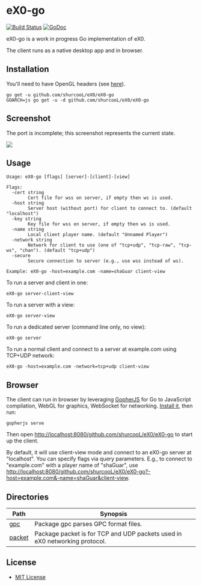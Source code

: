 eX0-go
======

[![Build Status](https://travis-ci.org/shurcooL/eX0.svg?branch=master)](https://travis-ci.org/shurcooL/eX0) [![GoDoc](https://godoc.org/github.com/shurcooL/eX0/eX0-go?status.svg)](https://godoc.org/github.com/shurcooL/eX0/eX0-go)

eX0-go is a work in progress Go implementation of eX0.

The client runs as a native desktop app and in browser.

Installation
------------

You'll need to have OpenGL headers (see [here](https://github.com/go-gl/glfw#installation)).

```
go get -u github.com/shurcooL/eX0/eX0-go
GOARCH=js go get -u -d github.com/shurcooL/eX0/eX0-go
```

Screenshot
----------

The port is incomplete; this screenshot represents the current state.

![](Screenshot.png)

Usage
-----

```
Usage: eX0-go [flags] [server]-[client]-[view]

Flags:
  -cert string
    	Cert file for wss on server, if empty then ws is used.
  -host string
    	Server host (without port) for client to connect to. (default "localhost")
  -key string
    	Key file for wss on server, if empty then ws is used.
  -name string
    	Local client player name. (default "Unnamed Player")
  -network string
    	Network for client to use (one of "tcp+udp", "tcp-raw", "tcp-ws", "chan"). (default "tcp+udp")
  -secure
    	Secure connection to server (e.g., use wss instead of ws).

Example: eX0-go -host=example.com -name=shaGuar client-view
```

To run a server and client in one:

```
eX0-go server-client-view
```

To run a server with a view:

```
eX0-go server-view
```

To run a dedicated server (command line only, no view):

```
eX0-go server
```

To run a normal client and connect to a server at example.com using TCP+UDP network:

```
eX0-go -host=example.com -network=tcp+udp client-view
```

Browser
-------

The client can run in browser by leveraging [GopherJS](https://github.com/gopherjs/gopherjs#readme) for Go to JavaScript compilation, WebGL for graphics, WebSocket for networking. [Install it](https://github.com/gopherjs/gopherjs#installation-and-usage), then run:

```
gopherjs serve
```

Then open <http://localhost:8080/github.com/shurcooL/eX0/eX0-go> to start up the client.

By default, it will use client-view mode and connect to an eX0-go server at "localhost". You can specify flags via query parameters. E.g., to connect to "example.com" with a player name of "shaGuar", use <http://localhost:8080/github.com/shurcooL/eX0/eX0-go?-host=example.com&-name=shaGuar&client-view>.

Directories
-----------

| Path                                                              | Synopsis                                                                   |
|-------------------------------------------------------------------|----------------------------------------------------------------------------|
| [gpc](https://godoc.org/github.com/shurcooL/eX0/eX0-go/gpc)       | Package gpc parses GPC format files.                                       |
| [packet](https://godoc.org/github.com/shurcooL/eX0/eX0-go/packet) | Package packet is for TCP and UDP packets used in eX0 networking protocol. |

License
-------

-	[MIT License](https://opensource.org/licenses/mit-license.php)
